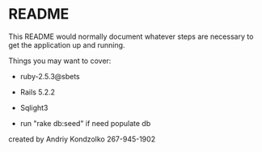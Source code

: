 # README

This README would normally document whatever steps are necessary to get the
application up and running.

Things you may want to cover:

* ruby-2.5.3@sbets

* Rails 5.2.2

* Sqlight3

* run "rake db:seed" if need populate db 

created by Andriy Kondzolko
267-945-1902